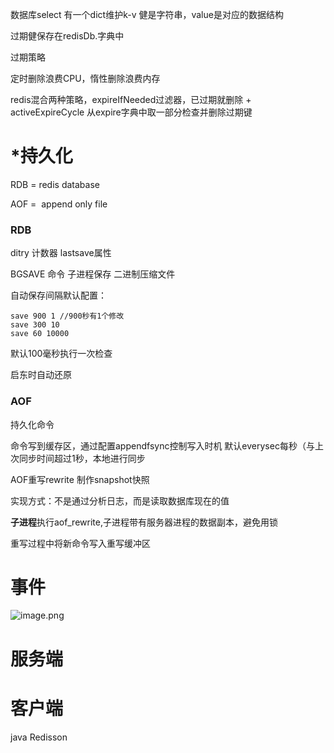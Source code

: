 数据库select 有一个dict维护k-v 健是字符串，value是对应的数据结构

过期健保存在redisDb.字典中

过期策略

定时删除浪费CPU，惰性删除浪费内存

redis混合两种策略，expireIfNeeded过滤器，已过期就删除 + activeExpireCycle 从expire字典中取一部分检查并删除过期键

# *持久化
RDB = redis database

AOF =  append only file

### RDB
ditry 计数器 lastsave属性

BGSAVE 命令 子进程保存 二进制压缩文件

自动保存间隔默认配置：
```
save 900 1 //900秒有1个修改
save 300 10
save 60 10000
```
默认100毫秒执行一次检查

启东时自动还原

### AOF
持久化命令

命令写到缓存区，通过配置appendfsync控制写入时机 默认everysec每秒（与上次同步时间超过1秒，本地进行同步

AOF重写rewrite 制作snapshot快照

实现方式：不是通过分析日志，而是读取数据库现在的值

**子进程**执行aof_rewrite,子进程带有服务器进程的数据副本，避免用锁

重写过程中将新命令写入重写缓冲区

# 事件

![image.png](1617087732625-44a12639-6c1e-485c-834b-be7f8a6fc728.png)

# 服务端

# 客户端
java Redisson